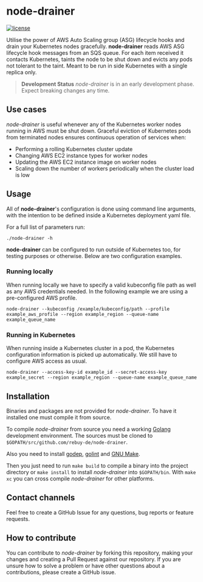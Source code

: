 # node-drainer

[![license](https://img.shields.io/github/license/rebuy-de/node-drainer.svg)]()

Utilise the power of AWS Auto Scaling group (ASG) lifecycle hooks and drain your Kubernetes nodes gracefully.
**node-drainer** reads AWS ASG lifecycle hook messages from an SQS queue.
For each item received it contacts Kubernetes, taints the node to be shut down and evicts any pods not tolerant to the taint.
Meant to be run in side Kubernetes with a single replica only.

> **Development Status** *node-drainer* is in an early development phase. Expect
> breaking changes any time.

## Use cases
*node-drainer* is useful whenever any of the Kubernetes worker nodes running in AWS must be shut down. Graceful eviction of Kubernetes pods from terminated nodes ensures continuous operation of services when:
- Performing a rolling Kubernetes cluster update
- Changing AWS EC2 instance types for worker nodes
- Updating the AWS EC2 instance image on worker nodes
- Scaling down the number of workers periodically when the cluster load is low

## Usage
All of **node-drainer**'s configuration is done using command line arguments, with the intention to be defined inside a Kubernetes deployment yaml file.

For a full list of parameters run:
```
./node-drainer -h
```

**node-drainer** can be configured to run outside of Kubernetes too, for testing purposes or otherwise. Below are two configuration examples.

### Running locally
When running locally we have to specify a valid kubeconfig file path as well as any AWS credentials needed. In the following example we are using a pre-configured AWS profile.
```
node-drainer --kubeconfig /example/kubeconfig/path --profile example_aws_profile --region example_region --queue-name example_queue_name
```
### Running in Kubernetes
When running inside a Kubernetes cluster in a pod, the Kubernetes configuration information is picked up automatically. We still have to configure AWS access as usual.
```
node-drainer --access-key-id example_id --secret-access-key example_secret --region example_region --queue-name example_queue_name
```

## Installation

Binaries and packages are not provided for *node-drainer*. To have it installed one must compile it from source.

To compile *node-drainer* from source you need a working
[Golang](https://golang.org/doc/install) development environment. The sources
must be cloned to `$GOPATH/src/github.com/rebuy-de/node-drainer`.

Also you need to install [godep](github.com/golang/dep/cmd/dep),
[golint](https://github.com/golang/lint/) and [GNU
Make](https://www.gnu.org/software/make/).

Then you just need to run `make build` to compile a binary into the project
directory or `make install` to install *node-drainer* into `$GOPATH/bin`. With
`make xc` you can cross compile *node-drainer* for other platforms.

## Contact channels
Feel free to create a GitHub Issue for any questions, bug reports or feature requests.

## How to contribute
You can contribute to *node-drainer* by forking this repository, making your changes and creating a Pull Request against our repository. If you are unsure how to solve a problem or have other questions about a contributions, please create a GitHub issue.
